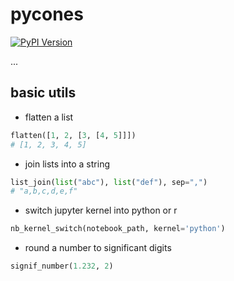 # pycones

[![PyPI Version][pypi-image]][pypi-url]

...

<!-- Badges: -->

[pypi-image]: https://img.shields.io/pypi/v/pycones
[pypi-url]: https://pypi.org/project/pycones


## basic utils

- flatten a list

```python
flatten([1, 2, [3, [4, 5]]])
# [1, 2, 3, 4, 5]
```

- join lists into a string

```python
list_join(list("abc"), list("def"), sep=",")
# "a,b,c,d,e,f"
```

- switch jupyter kernel into python or r

```python
nb_kernel_switch(notebook_path, kernel='python')
```

- round a number to significant digits

```python
signif_number(1.232, 2)
```
